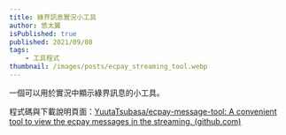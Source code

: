 ```yaml
---
title: 綠界訊息實況小工具
author: 悠太翼
isPublished: true
published: 2021/09/08
tags:
    - 工具程式
thumbnail: /images/posts/ecpay_streaming_tool.webp
---
```

一個可以用於實況中顯示綠界訊息的小工具。

程式碼與下載說明頁面：[YuutaTsubasa/ecpay-message-tool: A convenient tool to view the ecpay messages in the streaming. (github.com)](https://github.com/YuutaTsubasa/ecpay-message-tool)